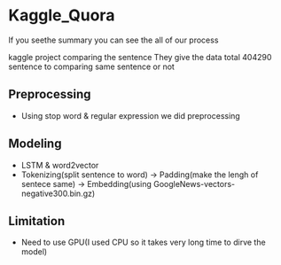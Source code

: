 # Kaggle_Quora

If you seethe summary you can see the all of our process

kaggle project comparing the sentence
They give the data total 404290 sentence to comparing same sentence or not

## Preprocessing
- Using stop word & regular expression we did preprocessing

## Modeling
- LSTM & word2vector
- Tokenizing(split sentence to word) -> Padding(make the lengh of sentece same) -> Embedding(using GoogleNews-vectors-negative300.bin.gz)

## Limitation
- Need to use GPU(I used CPU so it takes very long time to dirve the model)
